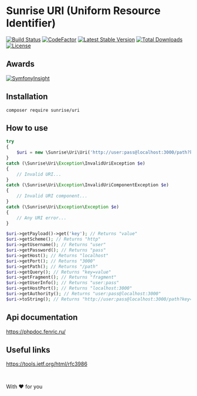 # Sunrise URI (Uniform Resource Identifier)

[![Build Status](https://api.travis-ci.com/sunrise-php/uri.svg?branch=master)](https://travis-ci.com/sunrise-php/uri)
[![CodeFactor](https://www.codefactor.io/repository/github/sunrise-php/uri/badge)](https://www.codefactor.io/repository/github/sunrise-php/uri)
[![Latest Stable Version](https://poser.pugx.org/sunrise/uri/v/stable?format=flat)](https://packagist.org/packages/sunrise/uri)
[![Total Downloads](https://poser.pugx.org/sunrise/uri/downloads?format=flat)](https://packagist.org/packages/sunrise/uri)
[![License](https://poser.pugx.org/sunrise/uri/license?format=flat)](https://packagist.org/packages/sunrise/uri)

## Awards

[![SymfonyInsight](https://insight.symfony.com/projects/967729eb-31ed-42e0-be84-b738e87c36d2/big.svg)](https://insight.symfony.com/projects/967729eb-31ed-42e0-be84-b738e87c36d2)

## Installation

```
composer require sunrise/uri
```

## How to use

```php
try
{
    $uri = new \Sunrise\Uri\Uri('http://user:pass@localhost:3000/path?key=value#fragment');
}
catch (\Sunrise\Uri\Exception\InvalidUriException $e)
{
    // Invalid URI...
}
catch (\Sunrise\Uri\Exception\InvalidUriComponentException $e)
{
    // Invalid URI component...
}
catch (\Sunrise\Uri\Exception\Exception $e)
{
    // Any URI error...
}

$uri->getPayload()->get('key'); // Returns "value"
$uri->getScheme(); // Returns "http"
$uri->getUsername(); // Returns "user"
$uri->getPassword(); // Returns "pass"
$uri->getHost(); // Returns "localhost"
$uri->getPort(); // Returns "3000"
$uri->getPath(); // Returns "/path"
$uri->getQuery(); // Returns "key=value"
$uri->getFragment(); // Returns "fragment"
$uri->getUserInfo(); // Returns "user:pass"
$uri->getHostPort(); // Returns "localhost:3000"
$uri->getAuthority(); // Returns "user:pass@localhost:3000"
$uri->toString(); // Returns "http://user:pass@localhost:3000/path?key=value#fragment"
```

## Api documentation

https://phpdoc.fenric.ru/

## Useful links

https://tools.ietf.org/html/rfc3986

&nbsp;
&nbsp;

With :heart: for you
